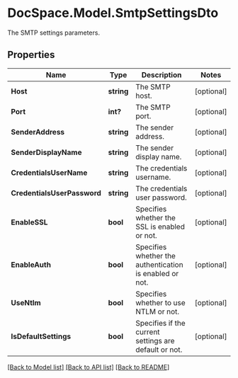 # DocSpace.Model.SmtpSettingsDto
The SMTP settings parameters.

## Properties

Name | Type | Description | Notes
------------ | ------------- | ------------- | -------------
**Host** | **string** | The SMTP host. | [optional] 
**Port** | **int?** | The SMTP port. | [optional] 
**SenderAddress** | **string** | The sender address. | [optional] 
**SenderDisplayName** | **string** | The sender display name. | [optional] 
**CredentialsUserName** | **string** | The credentials username. | [optional] 
**CredentialsUserPassword** | **string** | The credentials user password. | [optional] 
**EnableSSL** | **bool** | Specifies whether the SSL is enabled or not. | [optional] 
**EnableAuth** | **bool** | Specifies whether the authentication is enabled or not. | [optional] 
**UseNtlm** | **bool** | Specifies whether to use NTLM or not. | [optional] 
**IsDefaultSettings** | **bool** | Specifies if the current settings are default or not. | [optional] 

[[Back to Model list]](../README.md#documentation-for-models) [[Back to API list]](../README.md#documentation-for-api-endpoints) [[Back to README]](../README.md)

